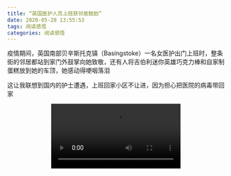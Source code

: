 ```yaml
---
title: “英国医护人员上班获邻居鼓励”
date: 2020-05-28 13:55:53
tags: 阅读感悟
categories: 阅读感悟
---
```

疫情期间，英国南部贝辛斯托克镇（Basingstoke）一名女医护出门上班时，整条街的邻居都站到家门外鼓掌向她致敬，还有人将吉伯利迷你英雄巧克力棒和自家制蛋糕放到她的车顶，她感动得哽咽落泪

这让我联想到国内的护士遭遇，上班回家小区不让进，因为担心把医院的病毒带回家

<video src='/uploads/20200528001.mp4' type='video/mp4' controls='controls'  style="max-width: 100%; display: block; margin-left: auto; margin-right: auto;">
